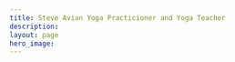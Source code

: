 ```yaml
---
title: Steve Avian Yoga Practicioner and Yoga Teacher
description:
layout: page
hero_image:
---
```

